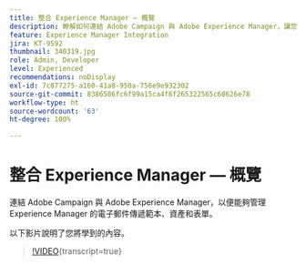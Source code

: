```yaml
---
title: 整合 Experience Manager — 概覽
description: 瞭解如何連結 Adobe Campaign 與 Adobe Experience Manager，讓您能夠管理 Experience Manager 的電子郵件傳遞範本、資產和表單。
feature: Experience Manager Integration
jira: KT-9592
thumbnail: 340319.jpg
role: Admin, Developer
level: Experienced
recommendations: noDisplay
exl-id: 7c877275-a160-41a8-950a-756e9e932302
source-git-commit: 8386506fc6f99a15ca4f6f265322565c60626e78
workflow-type: ht
source-wordcount: '63'
ht-degree: 100%

---
```


# 整合 Experience Manager — 概覽

連結 Adobe Campaign 與 Adobe Experience Manager，以便能夠管理 Experience Manager 的電子郵件傳遞範本、資產和表單。

以下影片說明了您將學到的內容。

>[!VIDEO](https://video.tv.adobe.com/v/340319?quality=12&learn=on){transcript=true}

